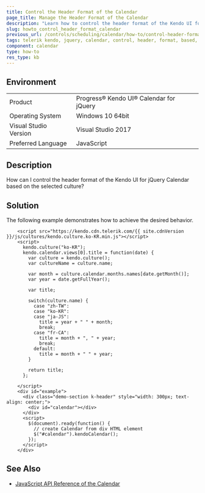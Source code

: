 ```yaml
---
title: Control the Header Format of the Calendar
page_title: Manage the Header Format of the Calendar
description: "Learn how to control the header format of the Kendo UI for jQuery Calendar component."
slug: howto_control_header_format_calendar
previous_url: /controls/scheduling/calendar/how-to/control-header-format-based-on-selected-culture
tags: telerik kendo, jquery, calendar, control, header, format, based, on, selected, culture
component: calendar
type: how-to
res_type: kb
---
```


## Environment

<table>
 <tr>
  <td>Product</td>
  <td>Progress® Kendo UI® Calendar for jQuery</td>
 </tr>
 <tr>
  <td>Operating System</td>
  <td>Windows 10 64bit</td>
 </tr>
 <tr>
  <td>Visual Studio Version</td>
  <td>Visual Studio 2017</td>
 </tr>
 <tr>
  <td>Preferred Language</td>
  <td>JavaScript</td>
 </tr>
</table>

## Description

How can I control the header format of the Kendo UI for jQuery Calendar based on the selected culture?

## Solution

The following example demonstrates how to achieve the desired behavior.

```dojo
    <script src="https://kendo.cdn.telerik.com/{{ site.cdnVersion }}/js/cultures/kendo.culture.ko-KR.min.js"></script>
    <script>
      kendo.culture("ko-KR");
      kendo.calendar.views[0].title = function(date) {
        var culture = kendo.culture();
        var cultureName = culture.name;

        var month = culture.calendar.months.names[date.getMonth()];
        var year = date.getFullYear();

        var title;

        switch(culture.name) {
          case "zh-TW":
          case "ko-KR":
          case "ja-JS":
            title = year + " " + month;
            break;
          case "fr-CA":
            title = month + ", " + year;
            break;
          default:
            title = month + " " + year;
        }

        return title;
      };

    </script>
    <div id="example">
      <div class="demo-section k-header" style="width: 300px; text-align: center;">
        <div id="calendar"></div>
      </div>
      <script>
        $(document).ready(function() {
          // create Calendar from div HTML element
          $("#calendar").kendoCalendar();
        });
      </script>
    </div>
```

## See Also

* [JavaScript API Reference of the Calendar](/api/javascript/ui/calendar)
